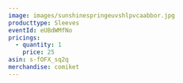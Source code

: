 ```yaml
---
image: images/sunshinespringeuvshlpvcaabbor.jpg
producttype: Sleeves
eventId: eUBdWMfNo
pricings:
  - quantity: 1
    price: 25
asin: s-fOFX_sq2q
merchandise: comiket
---
```

